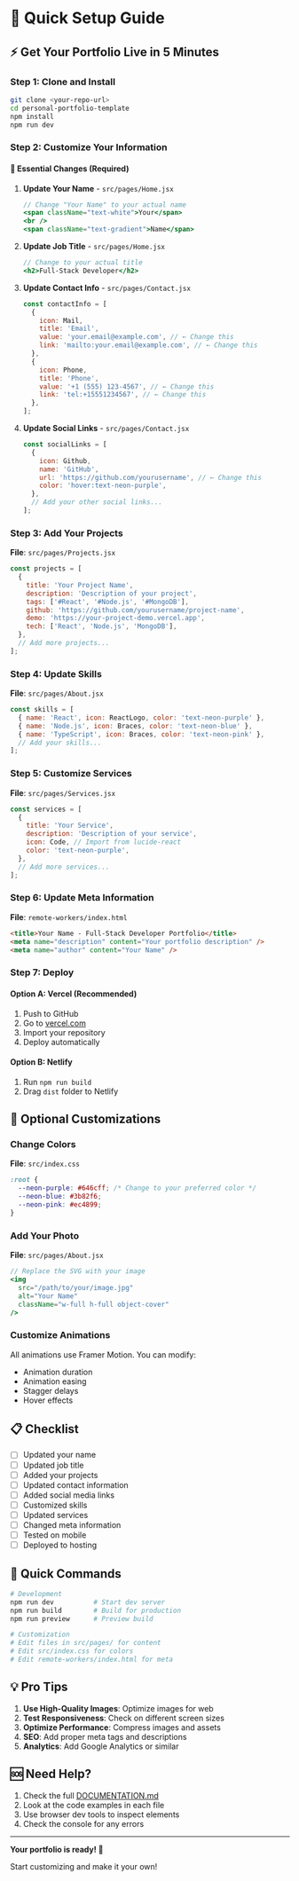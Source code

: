 # 🚀 Quick Setup Guide

## ⚡ Get Your Portfolio Live in 5 Minutes

### Step 1: Clone and Install
```bash
git clone <your-repo-url>
cd personal-portfolio-template
npm install
npm run dev
```

### Step 2: Customize Your Information

#### 🔧 Essential Changes (Required)

1. **Update Your Name** - `src/pages/Home.jsx`
   ```jsx
   // Change "Your Name" to your actual name
   <span className="text-white">Your</span>
   <br />
   <span className="text-gradient">Name</span>
   ```

2. **Update Job Title** - `src/pages/Home.jsx`
   ```jsx
   // Change to your actual title
   <h2>Full-Stack Developer</h2>
   ```

3. **Update Contact Info** - `src/pages/Contact.jsx`
   ```jsx
   const contactInfo = [
     {
       icon: Mail,
       title: 'Email',
       value: 'your.email@example.com', // ← Change this
       link: 'mailto:your.email@example.com', // ← Change this
     },
     {
       icon: Phone,
       title: 'Phone',
       value: '+1 (555) 123-4567', // ← Change this
       link: 'tel:+15551234567', // ← Change this
     },
   ];
   ```

4. **Update Social Links** - `src/pages/Contact.jsx`
   ```jsx
   const socialLinks = [
     {
       icon: Github,
       name: 'GitHub',
       url: 'https://github.com/yourusername', // ← Change this
       color: 'hover:text-neon-purple',
     },
     // Add your other social links...
   ];
   ```

### Step 3: Add Your Projects

**File**: `src/pages/Projects.jsx`
```jsx
const projects = [
  {
    title: 'Your Project Name',
    description: 'Description of your project',
    tags: ['#React', '#Node.js', '#MongoDB'],
    github: 'https://github.com/yourusername/project-name',
    demo: 'https://your-project-demo.vercel.app',
    tech: ['React', 'Node.js', 'MongoDB'],
  },
  // Add more projects...
];
```

### Step 4: Update Skills

**File**: `src/pages/About.jsx`
```jsx
const skills = [
  { name: 'React', icon: ReactLogo, color: 'text-neon-purple' },
  { name: 'Node.js', icon: Braces, color: 'text-neon-blue' },
  { name: 'TypeScript', icon: Braces, color: 'text-neon-pink' },
  // Add your skills...
];
```

### Step 5: Customize Services

**File**: `src/pages/Services.jsx`
```jsx
const services = [
  {
    title: 'Your Service',
    description: 'Description of your service',
    icon: Code, // Import from lucide-react
    color: 'text-neon-purple',
  },
  // Add more services...
];
```

### Step 6: Update Meta Information

**File**: `remote-workers/index.html`
```html
<title>Your Name - Full-Stack Developer Portfolio</title>
<meta name="description" content="Your portfolio description" />
<meta name="author" content="Your Name" />
```

### Step 7: Deploy

#### Option A: Vercel (Recommended)
1. Push to GitHub
2. Go to [vercel.com](https://vercel.com)
3. Import your repository
4. Deploy automatically

#### Option B: Netlify
1. Run `npm run build`
2. Drag `dist` folder to Netlify

## 🎨 Optional Customizations

### Change Colors
**File**: `src/index.css`
```css
:root {
  --neon-purple: #646cff; /* Change to your preferred color */
  --neon-blue: #3b82f6;
  --neon-pink: #ec4899;
}
```

### Add Your Photo
**File**: `src/pages/About.jsx`
```jsx
// Replace the SVG with your image
<img 
  src="/path/to/your/image.jpg" 
  alt="Your Name" 
  className="w-full h-full object-cover"
/>
```

### Customize Animations
All animations use Framer Motion. You can modify:
- Animation duration
- Animation easing
- Stagger delays
- Hover effects

## 📋 Checklist

- [ ] Updated your name
- [ ] Updated job title
- [ ] Added your projects
- [ ] Updated contact information
- [ ] Added social media links
- [ ] Customized skills
- [ ] Updated services
- [ ] Changed meta information
- [ ] Tested on mobile
- [ ] Deployed to hosting

## 🚀 Quick Commands

```bash
# Development
npm run dev          # Start dev server
npm run build        # Build for production
npm run preview      # Preview build

# Customization
# Edit files in src/pages/ for content
# Edit src/index.css for colors
# Edit remote-workers/index.html for meta
```

## 💡 Pro Tips

1. **Use High-Quality Images**: Optimize images for web
2. **Test Responsiveness**: Check on different screen sizes
3. **Optimize Performance**: Compress images and assets
4. **SEO**: Add proper meta tags and descriptions
5. **Analytics**: Add Google Analytics or similar

## 🆘 Need Help?

1. Check the full [DOCUMENTATION.md](./DOCUMENTATION.md)
2. Look at the code examples in each file
3. Use browser dev tools to inspect elements
4. Check the console for any errors

---

**Your portfolio is ready! 🎉**

Start customizing and make it your own! 